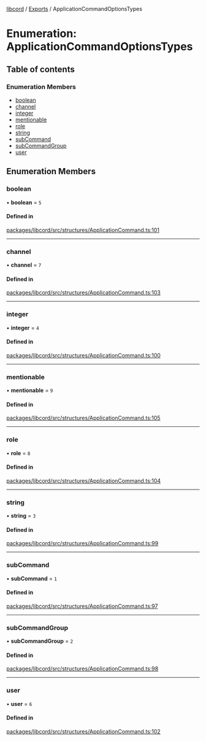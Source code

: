 [libcord](../README.md) / [Exports](../modules.md) / ApplicationCommandOptionsTypes

# Enumeration: ApplicationCommandOptionsTypes

## Table of contents

### Enumeration Members

- [boolean](ApplicationCommandOptionsTypes.md#boolean)
- [channel](ApplicationCommandOptionsTypes.md#channel)
- [integer](ApplicationCommandOptionsTypes.md#integer)
- [mentionable](ApplicationCommandOptionsTypes.md#mentionable)
- [role](ApplicationCommandOptionsTypes.md#role)
- [string](ApplicationCommandOptionsTypes.md#string)
- [subCommand](ApplicationCommandOptionsTypes.md#subcommand)
- [subCommandGroup](ApplicationCommandOptionsTypes.md#subcommandgroup)
- [user](ApplicationCommandOptionsTypes.md#user)

## Enumeration Members

### boolean

• **boolean** = ``5``

#### Defined in

[packages/libcord/src/structures/ApplicationCommand.ts:101](https://github.com/Libcord/libcord/blob/f9964b8/packages/libcord/src/structures/ApplicationCommand.ts#L101)

___

### channel

• **channel** = ``7``

#### Defined in

[packages/libcord/src/structures/ApplicationCommand.ts:103](https://github.com/Libcord/libcord/blob/f9964b8/packages/libcord/src/structures/ApplicationCommand.ts#L103)

___

### integer

• **integer** = ``4``

#### Defined in

[packages/libcord/src/structures/ApplicationCommand.ts:100](https://github.com/Libcord/libcord/blob/f9964b8/packages/libcord/src/structures/ApplicationCommand.ts#L100)

___

### mentionable

• **mentionable** = ``9``

#### Defined in

[packages/libcord/src/structures/ApplicationCommand.ts:105](https://github.com/Libcord/libcord/blob/f9964b8/packages/libcord/src/structures/ApplicationCommand.ts#L105)

___

### role

• **role** = ``8``

#### Defined in

[packages/libcord/src/structures/ApplicationCommand.ts:104](https://github.com/Libcord/libcord/blob/f9964b8/packages/libcord/src/structures/ApplicationCommand.ts#L104)

___

### string

• **string** = ``3``

#### Defined in

[packages/libcord/src/structures/ApplicationCommand.ts:99](https://github.com/Libcord/libcord/blob/f9964b8/packages/libcord/src/structures/ApplicationCommand.ts#L99)

___

### subCommand

• **subCommand** = ``1``

#### Defined in

[packages/libcord/src/structures/ApplicationCommand.ts:97](https://github.com/Libcord/libcord/blob/f9964b8/packages/libcord/src/structures/ApplicationCommand.ts#L97)

___

### subCommandGroup

• **subCommandGroup** = ``2``

#### Defined in

[packages/libcord/src/structures/ApplicationCommand.ts:98](https://github.com/Libcord/libcord/blob/f9964b8/packages/libcord/src/structures/ApplicationCommand.ts#L98)

___

### user

• **user** = ``6``

#### Defined in

[packages/libcord/src/structures/ApplicationCommand.ts:102](https://github.com/Libcord/libcord/blob/f9964b8/packages/libcord/src/structures/ApplicationCommand.ts#L102)
